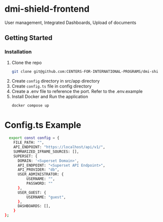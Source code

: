 # dmi-shield-frontend
User management, Integrated Dashboards, Upload of documents


## Getting Started

### Installation

1. Clone the repo
    ```sh
    git clone git@github.com:CENTERS-FOR-INTERNATIONAL-PROGRAMS/dmi-shield-frontend.git
    ```
2. Create `config` directory in src/app directory
3. Create `config.ts` file in config directory
4. Create a .env file to reference the port. Refer to the .env.example
4. Install Docker and Run the application
    ```sh
    docker compose up
    ```

# Config.ts Example
  ```sh
    export const config = {
      FILE_PATH: "",
      API_ENDPOINT: "https://localhost/api/v1/",
      SUMMARIZED_IFRAME_SOURCES: [],
      SUPERSET: {
        DOMAIN: '<Superset Domain>',
        API_ENDPOINT: "<Superset API Endpoint>",
        API_PROVIDER: "db",
        USER_ADMINISTRATOR: {
            USERNAME: "",
            PASSWORD: ""
        },
        USER_GUEST: {
            USERNAME: "guest",
        },
        DASHBOARDS: [],
      }
};
  ```


